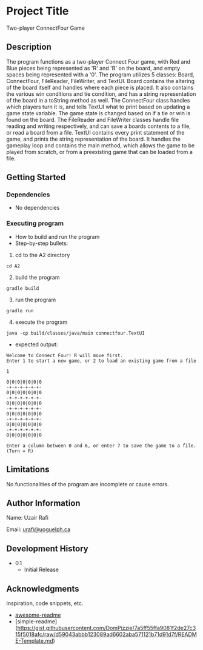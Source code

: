 # Project Title

Two-player ConnectFour Game

## Description

The program functions as a two-player Connect Four game, with Red and Blue pieces being represented as 'R' and 'B' on the board, and empty spaces being represented with a '0'. The program utilizes 5 classes: Board, ConnectFour, FileReader, FileWriter, and TextUI. Board contains the altering of the board itself and handles where each piece is placed. It also contains the various win conditions and tie condition, and has a string representation of the board in a toString method as well. The ConnectFour class handles which players turn it is, and tells TextUI what to print based on updating a game state variable. The game state is changed based on if a tie or win is found on the board. The FileReader and FileWriter classes handle file reading and writing respectively, and can save a boards contents to a file, or read a board from a file. TextUI contains every print statement of the game, and prints the string representation of the board. It handles the gameplay loop and contains the main method, which allows the game to be played from scratch, or from a preexisting game that can be loaded from a file.

## Getting Started

### Dependencies

* No dependencies


### Executing program

* How to build and run the program
* Step-by-step bullets:

1. cd to the A2 directory
```
cd A2
```

2. build the program
```
gradle build
```

3. run the program
```
gradle run
```

4. execute the program 
```
java -cp build/classes/java/main connectfour.TextUI
```
* expected output:

```
Welcome to Connect Four! R will move first.
Enter 1 to start a new game, or 2 to load an existing game from a file

1
```

```
0|0|0|0|0|0|0
-+-+-+-+-+-+-
0|0|0|0|0|0|0
-+-+-+-+-+-+-
0|0|0|0|0|0|0
-+-+-+-+-+-+-
0|0|0|0|0|0|0
-+-+-+-+-+-+-
0|0|0|0|0|0|0
-+-+-+-+-+-+-
0|0|0|0|0|0|0

Enter a column between 0 and 6, or enter 7 to save the game to a file. (Turn = R)
```

## Limitations

No functionalities of the program are incomplete or cause errors. 

## Author Information

Name: Uzair Rafi

Email: urafi@uoguelph.ca

## Development History

* 0.1
    * Initial Release

## Acknowledgments

Inspiration, code snippets, etc.
* [awesome-readme](https://github.com/matiassingers/awesome-readme)
* [simple-readme] (https://gist.githubusercontent.com/DomPizzie/7a5ff55ffa9081f2de27c315f5018afc/raw/d59043abbb123089ad6602aba571121b71d91d7f/README-Template.md)



